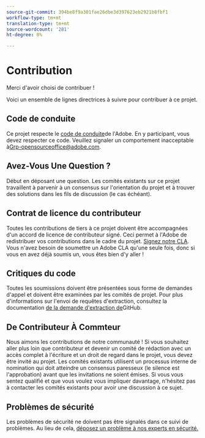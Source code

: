 ```yaml
---
source-git-commit: 394be8f9a301fae26dbe3d397623eb2921b8fbf1
workflow-type: tm+mt
translation-type: tm+mt
source-wordcount: '281'
ht-degree: 0%

---
```

# Contribution

Merci d&#39;avoir choisi de contribuer !

Voici un ensemble de lignes directrices à suivre pour contribuer à ce projet.

## Code de conduite

Ce projet respecte le [code de conduite](code-of-conduct.md)de l&#39;Adobe. En y participant, vous devez respecter ce code. Veuillez signaler un comportement inacceptable à[Grp-opensourceoffice@adobe.com](mailto:Grp-opensourceoffice@adobe.com).

## Avez-Vous Une Question ?

Début en déposant une question. Les comités existants sur ce projet travaillent à parvenir à un consensus sur l&#39;orientation du projet et à trouver des solutions dans les fils de discussion (le cas échéant).

## Contrat de licence du contributeur

Toutes les contributions de tiers à ce projet doivent être accompagnées d&#39;un accord de licence de contributeur signé. Ceci permet à l&#39;Adobe de redistribuer vos contributions dans le cadre du projet. [Signez notre CLA](http://opensource.adobe.com/cla.html). Vous n&#39;avez besoin de soumettre un Adobe CLA qu&#39;une seule fois, donc si vous en avez déjà soumis un, vous êtes bien d&#39;y aller !

## Critiques du code

Toutes les soumissions doivent être présentées sous forme de demandes d&#39;appel et doivent être examinées par les comités de projet. Pour plus d&#39;informations sur l&#39;envoi de requêtes d&#39;extraction, consultez la documentation [de la demande d&#39;extraction de](https://help.github.com/articles/about-pull-requests/)GitHub.

<!--
Lastly, please follow the [pull request template](PULL_REQUEST_TEMPLATE.md) when
submitting a pull request!
-->

## De Contributeur À Commteur

Nous aimons les contributions de notre communauté ! Si vous souhaitez aller plus loin que contributeur et devenir un comité de rédaction avec un accès complet à l&#39;écriture et un droit de regard dans le projet, vous devez être invité au projet. Les comités existants utilisent un processus interne de nomination qui doit atteindre un consensus paresseux (le silence est l&#39;approbation) avant que les invitations ne soient émises. Si vous vous sentez qualifié et que vous voulez vous impliquer davantage, n&#39;hésitez pas à contacter les comités existants pour avoir une discussion à ce sujet.

## Problèmes de sécurité

Les problèmes de sécurité ne doivent pas être signalés dans ce suivi de problèmes. Au lieu de cela, [déposez un problème à nos experts en sécurité.](https://helpx.adobe.com/security/alertus.html)
